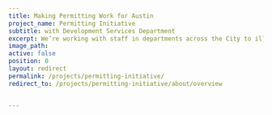 ```yaml
---
title: Making Permitting Work for Austin
project_name: Permitting Initiative
subtitle: with Development Services Department
excerpt: We’re working with staff in departments across the City to illustrate the permitting experience from our users’ perspectives and identify how technology can help us meet increasing demands.
image_path:
active: false
position: 0
layout: redirect
permalink: /projects/permitting-initiative/
redirect_to: /projects/permitting-initiative/about/overview


---
```

